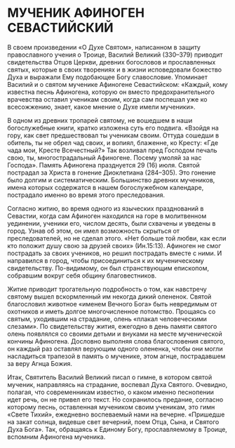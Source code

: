 # МУЧЕНИК АФИНОГЕН СЕВАСТИЙСКИЙ

В своем произведении «О Духе Святом», написанном в защиту православного учения о Троице, Василий Великий (330–379) приводит свидетельства Отцов Церкви, древних богословов и прославленных святых, которые в своих творениях и в жизни исповедовали божество Духа и выражали Ему подобающее Богу славословие. Упоминает Василий и о святом мученике Афиногене Севастийском: «Каждый, кому известна песнь Афиногена, которую он вместо предохранительного врачевства оставил ученикам своим, когда сам поспешал уже ко всесожжению, знает, какое мнение о Духе имели мученики».

В одном из древних тропарей святому, не вошедшем в наши богослужебные книги, кратко изложена суть его подвига. «Взойдя на гору, как свет предшествовал ты ученикам своим. Оттуда сошедши в обитель, ты не обрел чад своих, и вопиял, блаженне, ко Кресту: «Где чада мои, Кресте Всечестный?» Так возливал пред Господом печаль свою, ты, многострадальный Афиногене. Посему умоляй за нас Господа». Память Афиногена празднуется 29 (16) июля. Святой пострадал за Христа в гонение Диоклетиана (284–305). Это гонение было долгим и систематическим. Большинство древних мучеников, имена которых содержатся в нашем богослужебном календаре, пострадало именно во время этого преследования.

Согласно житию, во время одного из языческих празднований в Севастии, когда сам Афиноген находился на горе в молитвенном уединении, ученики его, числом десять, были схвачены и уведены в город. Узнав об этом, он имел возможность скрыться от преследователей, но не сделал этого. «Нет больше той любви, как если кто положит душу свою за друзей своих» (Ин.15:13). Афиноген не смог пострадать за своих учеников, но решил пострадать вместе с ними. И направился в город, чтобы присоединиться к их мученическому свидетельству. По-видимому, он был странствующим епископом, собравшим вокруг себя общину благовестников.

Житие приводит трогательную подробность о том, как навстречу святому вышел вскормленный им некогда дикий олененок. Святой благословил животное «именем Вечного Бога» быть невредимым от охотников и иметь долгое многочисленное потомство. Прощаясь со святым, уходившим на страдание, олень «плакал человеческими слезами». По свидетельству жития, ежегодно в день памяти святого олень появлялся со своими детьми и внуками на месте мученической кончины Афиногена. Дословно выполняя слова благословения святого, он каждый раз оставлял верующим одного олененка, чтобы они могли насладиться трапезой в память о мученике, этом агнце, пострадавшем за веру Агнца Божия.

Итак, Святитель Василий Великий писал о гимне, в котором святой мученик, направляясь на страдание, воспевал Духа Святого. Очевидно, полагая, что современникам известно, о каком именно песнопении идет речь, он не привел его текст. Но сохранилось предание, согласно которому песнь, оставленная мучеником своим ученикам, это гимн «Свете Тихий», ежедневно воспеваемый нами на вечерне. «Пришедше на закат солнца, видевше свет вечерний, поем Отца, Сына, и Святого Духа Бога». Так, обращаясь к Единому Богу, прославляемому в Троице, вспомним Афиногена мученика.
